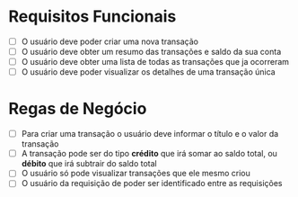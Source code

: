 # Requisitos Funcionais

- [ ] O usuário deve poder criar uma nova transação
- [ ] O usuário deve obter um resumo das transações e saldo da sua conta
- [ ] O usuário deve obter uma lista de todas as transações que ja ocorreram
- [ ] O usuário deve poder visualizar os detalhes de uma transação única

# Regas de Negócio

- [ ] Para criar uma transação o usuário deve informar o título e o valor da transação
- [ ] A transação pode ser do tipo **crédito** que irá somar ao saldo total, ou **débito** que irá subtrair do saldo total
- [ ] O usuário só pode visualizar transações que ele mesmo criou
- [ ] O usuário da requisição de poder ser identificado entre as requisições
